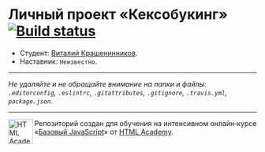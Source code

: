 # Личный проект «Кексобукинг» [![Build status][travis-image]][travis-url]

* Студент: [Виталий  Крашенинников](https://up.htmlacademy.ru/javascript/11/user/101534).
* Наставник: `Неизвестно`.

---

_Не удаляйте и не обращайте внимание на папки и файлы:_<br>
_`.editorconfig`, `.eslintrc`, `.gitattributes`, `.gitignore`, `.travis.yml`, `package.json`._

---

<a href="https://htmlacademy.ru/intensive/javascript"><img align="left" width="50" height="50" title="HTML Academy" src="https://up.htmlacademy.ru/static/img/intensive/javascript/logo-for-github.svg"></a>

Репозиторий создан для обучения на интенсивном онлайн‑курсе «[Базовый JavaScript](https://htmlacademy.ru/intensive/javascript)» от [HTML Academy](https://htmlacademy.ru).

[travis-image]: https://travis-ci.org/htmlacademy-javascript/101534-keksobooking.svg?branch=master
[travis-url]: https://travis-ci.org/htmlacademy-javascript/101534-keksobooking
